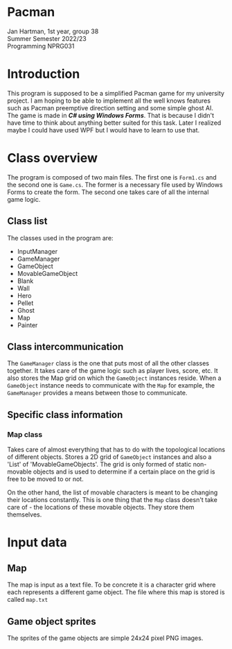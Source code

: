 # Pacman
Jan Hartman, 1st year, group 38  
Summer Semester 2022/23  
Programming NPRG031

# Introduction
This program is supposed to be a simplified Pacman game for my university project. I am hoping to be able to implement all the well knows features such as Pacman preemptive direction setting and some simple ghost AI. The game is made in ***C# using Windows Forms***. That is because I didn't have time to think about anything better suited for this task. Later I realized maybe I could have used WPF but I would have to learn to use that.

# Class overview
The program is composed of two main files. The first one is `Form1.cs` and the second one is `Game.cs`. The former is a necessary file used by Windows Forms to create the form. The second one takes care of all the internal game logic.

## Class list
The classes used in the program are:  
- InputManager
- GameManager
- GameObject
- MovableGameObject
- Blank
- Wall
- Hero
- Pellet
- Ghost
- Map
- Painter

## Class intercommunication
The `GameManager` class is the one that puts most of all the other classes together. It takes care of the game logic such as player lives, score, etc. It also stores the Map grid on which the `GameObject` instances reside.
When a `GameObject` instance needs to communicate with the `Map` for example, the `GameManager` provides a means between those to communicate.

## Specific class information
### Map class
Takes care of almost everything that has to do with the topological locations of different objects. Stores a 2D grid of `GameObject` instances and also a 'List' of 'MovableGameObjects'. The grid is only formed of static non-movable objects and is used to determine if a certain place on the grid is free to be moved to or not.  

On the other hand, the list of movable characters is meant to be changing their locations constantly. This is one thing that the `Map` class doesn't take care of - the locations of these movable objects. They store them themselves.

# Input data
## Map
The map is input as a text file. To be concrete it is a character grid where each represents a different game object. The file where this map is stored is called `map.txt`

## Game object sprites
The sprites of the game objects are simple 24x24 pixel PNG images.

